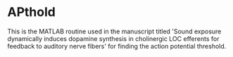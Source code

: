 # APthold

This is the MATLAB routine used in the manuscript titled 'Sound exposure dynamically induces dopamine synthesis in cholinergic LOC efferents for feedback to auditory nerve fibers' for finding the action potential threshold.
